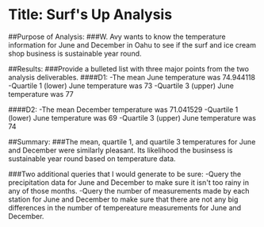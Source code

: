 # Title: Surf's Up Analysis

##Purpose of Analysis: 
###W. Avy wants to know the temperature information for June and December in Oahu to see if the surf and ice cream shop business is sustainable year round.

##Results:
###Provide a bulleted list with three major points from the two analysis deliverables. 
####D1:
-The mean June temperature was 74.944118
-Quartile 1 (lower) June temperature was 73
-Quartile 3 (upper) June temperature was 77


####D2:
-The mean December temperature was 71.041529
-Quartile 1 (lower) June temperature was 69
-Quartile 3 (upper) June temperature was 74

##Summary:
###The mean, quartile 1, and quartile 3 temperatures for June and December were similarly pleasant. Its likelihood the businsess is sustainable year round based on temperature data.

###Two additional queries that I would generate to be sure:
-Query the precipitation data for June and December to make sure it isn't too rainy in any of those months.
-Query the number of measurements made by each station for June and December to make sure that there are not any big differences in the number of tempereature measurements for June and December.